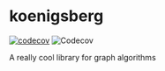 # koenigsberg

[![codecov](https://codecov.io/gh/mesejo/koenigsberg/graph/badge.svg?token=9DZDRLUG10)](https://codecov.io/gh/mesejo/koenigsberg)
![Codecov](https://img.shields.io/codecov/c/github/mesejo/koenigsberg)


A really cool library for graph algorithms
